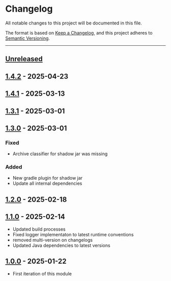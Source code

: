 # Changelog

All notable changes to this project will be documented in this file.

The format is based on [Keep a Changelog](https://keepachangelog.com/en/1.0.0/),
and this project adheres to [Semantic Versioning](https://semver.org/spec/v2.0.0.html).

* * *

## [Unreleased]

## [1.4.2] - 2025-04-23

## [1.4.1] - 2025-03-13

## [1.3.1] - 2025-03-01

## [1.3.0] - 2025-03-01

### Fixed

- Archive classifier for shadow jar was missing

### Added

- New gradle plugin for shadow jar
- Update all internal dependencies

## [1.2.0] - 2025-02-18

## [1.1.0] - 2025-02-14

- Updated build processes
- Fixed logger implementaton to latest runtime conventions
- removed multi-version on changelogs
- Updated Java dependencies to latest versions

## [1.0.0] - 2025-01-22

- First iteration of this module

[Unreleased]: https://github.com/ortus-boxlang/bx-pdf/compare/v1.4.2...HEAD

[1.4.2]: https://github.com/ortus-boxlang/bx-pdf/compare/v1.4.1...v1.4.2

[1.4.1]: https://github.com/ortus-boxlang/bx-pdf/compare/v1.3.1...v1.4.1

[1.3.1]: https://github.com/ortus-boxlang/bx-pdf/compare/v1.3.0...v1.3.1

[1.3.0]: https://github.com/ortus-boxlang/bx-pdf/compare/v1.2.0...v1.3.0

[1.2.0]: https://github.com/ortus-boxlang/bx-pdf/compare/v1.1.0...v1.2.0

[1.1.0]: https://github.com/ortus-boxlang/bx-pdf/compare/v1.0.0...v1.1.0

[1.0.0]: https://github.com/ortus-boxlang/bx-pdf/compare/v1.0.0...v1.0.0
